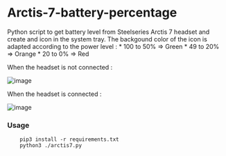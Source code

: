 # Arctis-7-battery-percentage
Python script to get battery level from Steelseries Arctis 7 headset and create and icon in the system tray. 
The backgound color of the icon is adapted according to the power level :
    * 100 to 50% => Green 
    * 49 to 20% => Orange
    * 20 to 0% => Red
    

When the headset is not connected : 

![image](https://user-images.githubusercontent.com/37587774/167914432-5c0915a1-e8e1-41ba-b62c-e0ccc3c25d13.png)

When the headset is connected :

![image](https://user-images.githubusercontent.com/37587774/167915031-9667ba9c-ea4d-4007-a6d9-3b26c14046b8.png)


### Usage
```     
    pip3 install -r requirements.txt
    python3 ./arctis7.py
```


